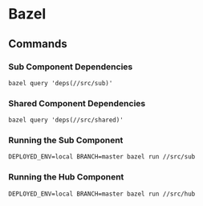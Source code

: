 # Bazel

## Commands

### Sub Component Dependencies

```
bazel query 'deps(//src/sub)'
```

### Shared Component Dependencies

```
bazel query 'deps(//src/shared)'
```

### Running the Sub Component

```
DEPLOYED_ENV=local BRANCH=master bazel run //src/sub
```

### Running the Hub Component

```
DEPLOYED_ENV=local BRANCH=master bazel run //src/hub
```
